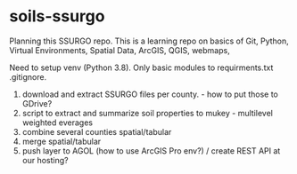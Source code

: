 # soils-ssurgo

Planning this SSURGO repo. This is a learning repo on basics of Git, Python, Virtual Environments, Spatial Data, ArcGIS, QGIS, webmaps, 

Need to setup venv (Python 3.8). Only basic modules to requirments.txt .gitignore.

1. download and extract SSURGO files per county. - how to put those to GDrive?
2. script to extract and summarize soil properties to mukey - multilevel weighted everages
3. combine several counties spatial/tabular
4. merge spatial/tabular
5. push layer to AGOL (how to use ArcGIS Pro env?) / create REST API at our hosting?
